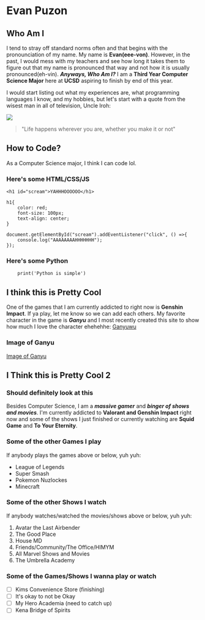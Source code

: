 # Evan Puzon


## Who Am I
I tend to stray off standard norms often and that begins with the pronounciation of my name. My name is **Evan(eee-von)**. However, in the past, I would mess with my teachers and see how long it takes them to figure out that my name is pronounced that way and not how it is usually pronounced(eh-vin). ***Anyways, Who Am I?*** I am a **Third Year Computer Science Major** here at **UCSD** aspiring to finish by end of this year. 

I would start listing out what my experiences are, what programming languages I know, and my hobbies, but let's start with a quote from the wisest man in all of television, Uncle Iroh: 

![](https://upload.wikimedia.org/wikipedia/en/b/bb/General_Iroh.jpg)
> "Life happens wherever you are, whether you make it or not"


## How to Code? 
As a Computer Science major, I think I can code lol.

### Here's some HTML/CSS/JS
```
<h1 id="scream">YAHHHOOOOOO</h1>

h1{
    color: red;
    font-size: 100px;
    text-align: center;
}

document.getElementById("scream").addEventListener("click", () =>{
    console.log("AAAAAAAAHHHHHHH");
});
```

### Here's some Python 
``` 
    print('Python is simple')
```


## I think this is Pretty Cool 
One of the games that I am currently addicted to right now is **Genshin Impact**. If ya play, let me know so we can add each others. My favorite character in the game is ***Ganyu*** and I most recently created this site to show how much I love the character ehehehhe: [Ganyuwu](https://puzonevan.github.io/Ganyu/)

### Image of Ganyu 
[Image of Ganyu](./images/Character_Ganyu_Wish.png)


## I Think this is Pretty Cool 2 
### Should definitely look at this 
Besides Computer Science, I am a ***massive gamer*** and ***binger of shows and movies***. I'm currently addicted to **Valorant and Genshin Impact** right now and some of the shows I just finished or currently watching are **Squid Game** and **To Your Eternity**. 

### Some of the other Games I play 
If anybody plays the games above or below, yuh yuh: 
- League of Legends 
- Super Smash 
- Pokemon Nuzlockes
- Minecraft 

### Some of the other Shows I watch 
If anybody watches/watched the movies/shows above or below, yuh yuh: 
1. Avatar the Last Airbender 
2. The Good Place
3. House MD 
4. Friends/Community/The Office/HIMYM
5. All Marvel Shows and Movies 
6. The Umbrella Academy 

### Some of the Games/Shows I wanna play or watch 
- [ ] Kims Convenience Store (finishing)
- [ ] It's okay to not be Okay
- [ ] My Hero Academia (need to catch up)
- [ ] Kena Bridge of Spirits